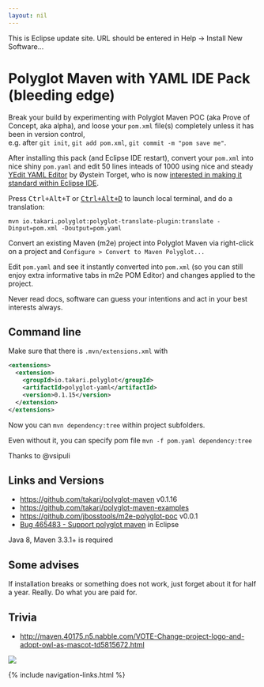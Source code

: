 ```yaml
---
layout: nil
---
```


This is Eclipse update site. URL should be entered in Help -> Install New Software...

# Polyglot Maven with YAML IDE Pack (bleeding edge)

Break your build by experimenting with Polyglot Maven POC (aka Prove of Concept, aka alpha),
and loose your `pom.xml` file(s) completely unless it has been in version control,  
e.g. after `git init`, `git add pom.xml`, `git commit -m "pom save me"`.

After installing this pack (and Eclipse IDE restart), convert your `pom.xml` into nice shiny `pom.yaml`
and edit 50 lines inteads of 1000 using nice and steady [YEdit YAML Editor](https://github.com/oyse/yedit)
 by Øystein Torget, who is now 
[interested in making it standard within Eclipse IDE](https://github.com/oyse/yedit/issues/37).

Press <kbd>Ctrl+Alt+T</kbd> or [<kbd>Ctrl+Alt+D</kbd>](https://github.com/fabioz/startexplorer) to launch local terminal, and do a translation:

	mvn io.takari.polyglot:polyglot-translate-plugin:translate -Dinput=pom.xml -Doutput=pom.yaml
	
Convert an existing Maven (m2e) project into Polyglot Maven via right-click on a project and 
`Configure > Convert to Maven Polyglot...`

Edit `pom.yaml` and see it instantly converted into `pom.xml` (so you can still enjoy extra informative tabs in m2e POM Editor)
and changes applied to the project. 

Never read docs, software can guess your intentions and act in your best interests always.

## Command line

Make sure that there is `.mvn/extensions.xml` with

```xml
<extensions>
  <extension>
    <groupId>io.takari.polyglot</groupId>
    <artifactId>polyglot-yaml</artifactId>
    <version>0.1.15</version>
  </extension>
</extensions>
```

Now you can `mvn dependency:tree` within project subfolders.

Even without it, you can specify pom file `mvn -f pom.yaml dependency:tree`    

Thanks to @vsipuli 

## Links and Versions

- <https://github.com/takari/polyglot-maven> v0.1.16 
- <https://github.com/takari/polyglot-maven-examples>
- <https://github.com/jbosstools/m2e-polyglot-poc> v0.0.1
- [Bug 465483 - Support polyglot maven](https://bugs.eclipse.org/bugs/show_bug.cgi?id=465483) in Eclipse

Java 8, Maven 3.3.1+ is required

## Some advises 

If installation breaks or something does not work, just forget about it for half a year. Really. Do what you are paid for.

## Trivia

- <http://maven.40175.n5.nabble.com/VOTE-Change-project-logo-and-adopt-owl-as-mascot-td5815672.html>

![](http://people.apache.org/~stephenc/maven-logo-contest/maven-owl-final.png)

{% include navigation-links.html %}

